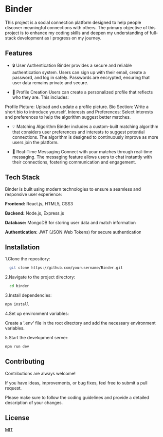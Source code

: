 
# Binder

This project is a social connection platform designed to help people discover meaningful connections with others. The primary objective of this project is to enhance my coding skills and deepen my understanding of full-stack development as I progress on my journey.

## Features

- 🔒 User Authentication
Binder provides a secure and reliable authentication system. Users can sign up with their email, create a password, and log in safely. Passwords are encrypted, ensuring that user data remains private and secure.

- 📝 Profile Creation
Users can create a personalized profile that reflects who they are. This includes:

Profile Picture: Upload and update a profile picture.
Bio Section: Write a short bio to introduce yourself.
Interests and Preferences: Select interests and preferences to help the algorithm suggest better matches.

- 💡 Matching Algorithm
Binder includes a custom-built matching algorithm that considers user preferences and interests to suggest potential connections. The algorithm is designed to continuously improve as more users join the platform.

- 💬 Real-Time Messaging
Connect with your matches through real-time messaging. The messaging feature allows users to chat instantly with their connections, fostering communication and engagement.



## Tech Stack

Binder is built using modern technologies to ensure a seamless and responsive user experience:

**Frontend:** React.js, HTML5, CSS3

**Backend:** Node.js, Express.js

**Database:** MongoDB for storing user data and match information

**Authentication:** JWT (JSON Web Tokens) for secure authentication



## Installation

1.Clone the repository:


```bash
  git clone https://github.com/yourusername/Binder.git
```

2.Navigate to the project directory:


```bash
  cd binder
```

3.Install dependencies:


```bash
npm install 
```

4.Set up environment variables: 


Create a '.env' file in the root directory and add the necessary environment variables.


5.Start the development server:

```bash
npm run dev 
```
    
## Contributing

Contributions are always welcome!

If you have ideas, improvements, or bug fixes, feel free to submit a pull request.

Please make sure to follow the coding guidelines and provide a detailed description of your changes.


## License

[MIT](https://choosealicense.com/licenses/mit/)

